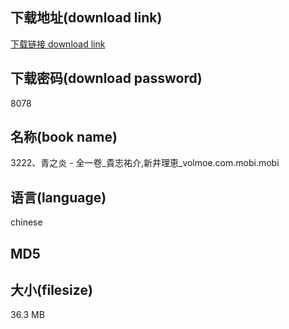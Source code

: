 ## 下载地址(download link)
[下载链接 download link](https://voluble-croquembouche-d321dc.netlify.app/?s=3222%E3%80%81%E9%9D%92%E4%B9%8B%E7%82%8E+-+%E5%85%A8%E4%B8%80%E5%8D%B7_%E8%B2%B4%E5%BF%97%E7%A5%90%E4%BB%8B%2C%E6%96%B0%E4%BA%95%E7%90%86%E6%81%B5_volmoe.com.mobi)

## 下载密码(download password)
8078

## 名称(book name)
3222、青之炎 - 全一卷_貴志祐介,新井理恵_volmoe.com.mobi.mobi

## 语言(language)
chinese

## MD5


## 大小(filesize)
36.3 MB
